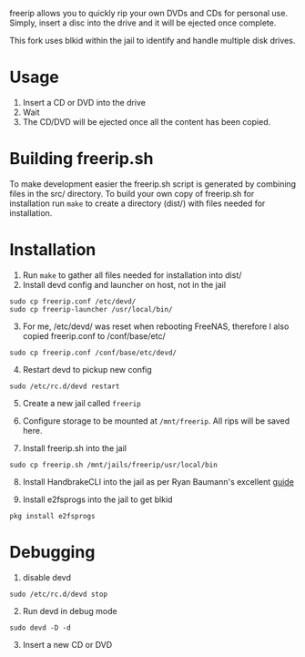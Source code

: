 freerip allows you to quickly rip your own DVDs and CDs for personal use.  Simply, insert a disc into the drive and it will be ejected once complete.

This fork uses blkid within the jail to identify and handle multiple disk drives.

# Usage

   1. Insert a CD or DVD into the drive
   2. Wait
   3. The CD/DVD will be ejected once all the content has been copied.

# Building freerip.sh
To make development easier the freerip.sh script is generated by combining files in the src/ directory.  To build your own copy of freerip.sh for installation run ```make``` to create a directory (dist/) with files needed for installation.

# Installation

   1. Run ```make``` to gather all files needed for installation into dist/
   2. Install devd config and launcher on host, not in the jail

    sudo cp freerip.conf /etc/devd/
    sudo cp freerip-launcher /usr/local/bin/
   
   3. For me, /etc/devd/ was reset when rebooting FreeNAS, therefore I also copied freerip.conf to /conf/base/etc/
    
    sudo cp freerip.conf /conf/base/etc/devd/

   4. Restart devd to pickup new config

    sudo /etc/rc.d/devd restart

   5. Create a new jail called ```freerip```

   6. Configure storage to be mounted at ```/mnt/freerip```.  All rips will be saved here.

   7. Install freerip.sh into the jail

    sudo cp freerip.sh /mnt/jails/freerip/usr/local/bin

   8. Install HandbrakeCLI into the jail as per Ryan Baumann's excellent [guide](https://ryanfb.github.io/etc/2016/04/21/installing_handbrake_on_freenas.html)
   
   9. Install e2fsprogs into the jail to get blkid
   
    pkg install e2fsprogs

# Debugging

   1. disable devd

    sudo /etc/rc.d/devd stop

   2. Run devd in debug mode

    sudo devd -D -d

   3. Insert a new CD or DVD
